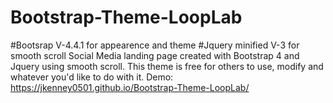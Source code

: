 # Bootstrap-Theme-LoopLab
#Bootsrap V-4.4.1 for appearence and theme
#Jquery minified V-3 for smooth scroll
Social Media landing page created with Bootstrap 4 and Jquery using smooth scroll. This theme is free for others to use, modify and whatever you'd like to do with it. Demo: https://jkenney0501.github.io/Bootstrap-Theme-LoopLab/
